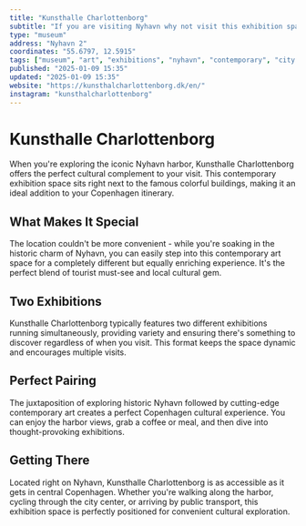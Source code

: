 ```yaml
---
title: "Kunsthalle Charlottenborg"
subtitle: "If you are visiting Nyhavn why not visit this exhibition space next to it? Usually features two different exhibitions."
type: "museum"
address: "Nyhavn 2"
coordinates: "55.6797, 12.5915"
tags: ["museum", "art", "exhibitions", "nyhavn", "contemporary", "city center", "convenient"]
published: "2025-01-09 15:35"
updated: "2025-01-09 15:35"
website: "https://kunsthalcharlottenborg.dk/en/"
instagram: "kunsthalcharlottenborg"
---
```


# Kunsthalle Charlottenborg

When you're exploring the iconic Nyhavn harbor, Kunsthalle Charlottenborg offers the perfect cultural complement to your visit. This contemporary exhibition space sits right next to the famous colorful buildings, making it an ideal addition to your Copenhagen itinerary.

## What Makes It Special

The location couldn't be more convenient - while you're soaking in the historic charm of Nyhavn, you can easily step into this contemporary art space for a completely different but equally enriching experience. It's the perfect blend of tourist must-see and local cultural gem.

## Two Exhibitions

Kunsthalle Charlottenborg typically features two different exhibitions running simultaneously, providing variety and ensuring there's something to discover regardless of when you visit. This format keeps the space dynamic and encourages multiple visits.

## Perfect Pairing

The juxtaposition of exploring historic Nyhavn followed by cutting-edge contemporary art creates a perfect Copenhagen cultural experience. You can enjoy the harbor views, grab a coffee or meal, and then dive into thought-provoking exhibitions.

## Getting There

Located right on Nyhavn, Kunsthalle Charlottenborg is as accessible as it gets in central Copenhagen. Whether you're walking along the harbor, cycling through the city center, or arriving by public transport, this exhibition space is perfectly positioned for convenient cultural exploration.
